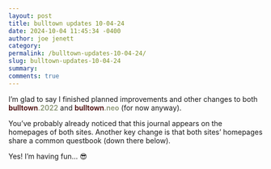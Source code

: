 ```yaml
---
layout: post
title: bulltown updates 10-04-24
date: 2024-10-04 11:45:34 -0400
author: joe jenett
category: 
permalink: /bulltown-updates-10-04-24/
slug: bulltown-updates-10-04-24
summary: 
comments: true
---
```

I’m glad to say I finished planned improvements and other changes to both <span style="color:#440303;font-weight:600;">bulltown<span style="color:#8b9675;">.2022</span></span> and <span style="color:#440303;font-weight:600;">bulltown<span style="color:#8b9675;">.neo</span></span> (for now anyway). 

You’ve probably already noticed that this journal appears on the homepages of both sites. Another key change is that both sites’ homepages share a common questbook (down there below).

Yes! I’m having fun... 😎





<a href="https://brid.gy/publish/mastodon"></a>